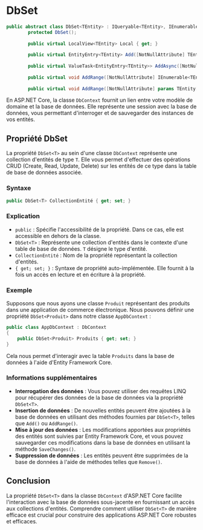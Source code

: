 # DbSet<T>

```csharp
public abstract class DbSet<TEntity> : IQueryable<TEntity>, IEnumerable<TEntity>, IEnumerable, IQueryable, IAsyncEnumerable<TEntity>, IInfrastructure<IServiceProvider>, IListSource where TEntity : class {
        protected DbSet();
         
        public virtual LocalView<TEntity> Local { get; }
 
        public virtual EntityEntry<TEntity> Add([NotNullAttribute] TEntity entity);
         
        public virtual ValueTask<EntityEntry<TEntity>> AddAsync([NotNullAttribute] TEntity entity, CancellationToken cancellationToken = default);
         
        public virtual void AddRange([NotNullAttribute] IEnumerable<TEntity> entities);
         
        public virtual void AddRange([NotNullAttribute] params TEntity[] entities);
```


En ASP.NET Core, la classe `DbContext` fournit un lien entre votre modèle de domaine et la base de données. Elle représente une session avec la base de données, vous permettant d'interroger et de sauvegarder des instances de vos entités.

## Propriété DbSet<T>

La propriété `DbSet<T>` au sein d'une classe `DbContext` représente une collection d'entités de type `T`. Elle vous permet d'effectuer des opérations CRUD (Create, Read, Update, Delete) sur les entités de ce type dans la table de base de données associée.

### Syntaxe

```csharp
public DbSet<T> CollectionEntité { get; set; }
```

### Explication

- `public` : Spécifie l'accessibilité de la propriété. Dans ce cas, elle est accessible en dehors de la classe.
- `DbSet<T>` : Représente une collection d'entités dans le contexte d'une table de base de données. `T` désigne le type d'entité.
- `CollectionEntité` : Nom de la propriété représentant la collection d'entités.
- `{ get; set; }` : Syntaxe de propriété auto-implémentée. Elle fournit à la fois un accès en lecture et en écriture à la propriété.

### Exemple

Supposons que nous ayons une classe `Produit` représentant des produits dans une application de commerce électronique. Nous pouvons définir une propriété `DbSet<Produit>` dans notre classe `AppDbContext` :

```csharp
public class AppDbContext : DbContext
{
    public DbSet<Produit> Produits { get; set; }
}
```

Cela nous permet d'interagir avec la table `Produits` dans la base de données à l'aide d'Entity Framework Core.

### Informations supplémentaires

- **Interrogation des données** : Vous pouvez utiliser des requêtes LINQ pour récupérer des données de la base de données via la propriété `DbSet<T>`.
- **Insertion de données** : De nouvelles entités peuvent être ajoutées à la base de données en utilisant des méthodes fournies par `DbSet<T>`, telles que `Add()` ou `AddRange()`.
- **Mise à jour des données** : Les modifications apportées aux propriétés des entités sont suivies par Entity Framework Core, et vous pouvez sauvegarder ces modifications dans la base de données en utilisant la méthode `SaveChanges()`.
- **Suppression de données** : Les entités peuvent être supprimées de la base de données à l'aide de méthodes telles que `Remove()`.

## Conclusion

La propriété `DbSet<T>` dans la classe `DbContext` d'ASP.NET Core facilite l'interaction avec la base de données sous-jacente en fournissant un accès aux collections d'entités. Comprendre comment utiliser `DbSet<T>` de manière efficace est crucial pour construire des applications ASP.NET Core robustes et efficaces.